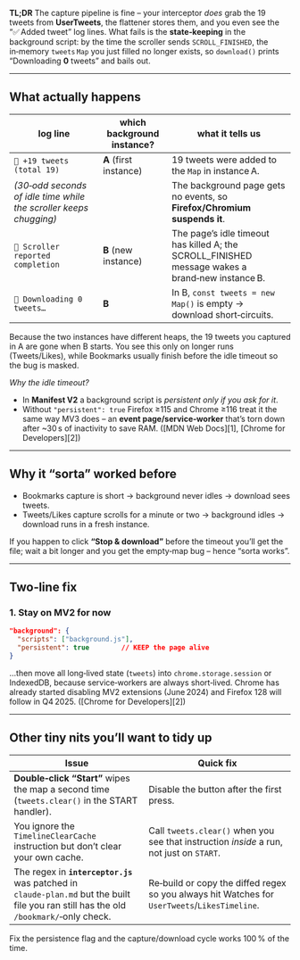 **TL;DR**
The capture pipeline is fine – your interceptor *does* grab the 19 tweets from **UserTweets**, the flattener stores them, and you even see the “✅ Added tweet” log lines.
What fails is the **state‑keeping** in the background script: by the time the scroller sends `SCROLL_FINISHED`, the in‑memory `tweets` `Map` you just filled no longer exists, so `download()` prints “Downloading **0** tweets” and bails out.

---

## What actually happens

| log line                                                          | which background instance? | what it tells us                                                                                 |
| ----------------------------------------------------------------- | -------------------------- | ------------------------------------------------------------------------------------------------ |
| `📝 +19 tweets (total 19)`                                        | **A** (first instance)     | 19 tweets were added to the `Map` in instance A.                                                 |
| *(30‑odd seconds of idle time while the scroller keeps chugging)* |                            | The background page gets no events, so **Firefox/Chromium suspends it**.                         |
| `🔔 Scroller reported completion`                                 | **B** (new instance)       | The page’s idle timeout has killed A; the SCROLL\_FINISHED message wakes a brand‑new instance B. |
| `💾 Downloading 0 tweets…`                                        | **B**                      | In B, `const tweets = new Map()` is empty → download short‑circuits.                             |

Because the two instances have different heaps, the 19 tweets you captured in A are gone when B starts.  You see this only on longer runs (Tweets/Likes), while Bookmarks usually finish before the idle timeout so the bug is masked.

*Why the idle timeout?*

* In **Manifest V2** a background script is *persistent only if you ask for it*.
* Without `"persistent": true` Firefox ≥115 and Chrome ≥116 treat it the same way MV3 does – an **event page/service‑worker** that’s torn down after \~30 s of inactivity to save RAM. ([MDN Web Docs][1], [Chrome for Developers][2])

---

## Why it “sorta” worked before

* Bookmarks capture is short → background never idles → download sees tweets.
* Tweets/Likes capture scrolls for a minute or two → background idles → download runs in a fresh instance.

If you happen to click **“Stop & download”** before the timeout you’ll get the file; wait a bit longer and you get the empty‑map bug – hence “sorta works”.

---

## Two‐line fix 

### 1. Stay on MV2 for now

```json
"background": {
  "scripts": ["background.js"],
  "persistent": true        // KEEP the page alive
}
```

…then move all long‑lived state (`tweets`) into `chrome.storage.session` or IndexedDB, because service‑workers are always short‑lived.  Chrome has already started disabling MV2 extensions (June 2024) and Firefox 128 will follow in Q4 2025. ([Chrome for Developers][2])

---

## Other tiny nits you’ll want to tidy up

| Issue                                                                                                                                   | Quick fix                                                                                     |
| --------------------------------------------------------------------------------------------------------------------------------------- | --------------------------------------------------------------------------------------------- |
| **Double‑click “Start”** wipes the map a second time (`tweets.clear()` in the START handler).                                           | Disable the button after the first press.                                                     |
| You ignore the `TimelineClearCache` instruction but don’t clear your own cache.                                                         | Call `tweets.clear()` when you see that instruction *inside* a run, not just on `START`.      |
| The regex in **`interceptor.js`** was patched in `claude‑plan.md` but the built file you ran still has the old `/bookmark/`‑only check. | Re‑build or copy the diffed regex so you always hit Watches for `UserTweets`/`LikesTimeline`. |

Fix the persistence flag  and the capture/download cycle works 100 % of the time.

